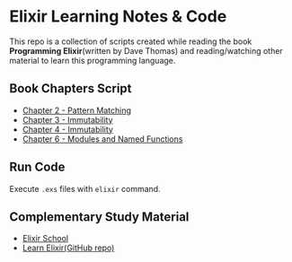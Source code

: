 # Elixir Learning Notes & Code

This repo is a collection of scripts created while reading the book **Programming Elixir**(written by Dave Thomas) and reading/watching other material to learn this programming language.

## Book Chapters Script

- [Chapter 2 - Pattern Matching](chapter_02)
- [Chapter 3 - Immutability](chapter_03)
- [Chapter 4 - Immutability](chapter_04)
- [Chapter 6 - Modules and Named Functions](chapter_06)

## Run Code

Execute `.exs` files with `elixir` command.

## Complementary Study Material

- [Elixir School](https://elixirschool.com/en/)
- [Learn Elixir(GitHub repo)](https://github.com/dwyl/learn-elixir)
